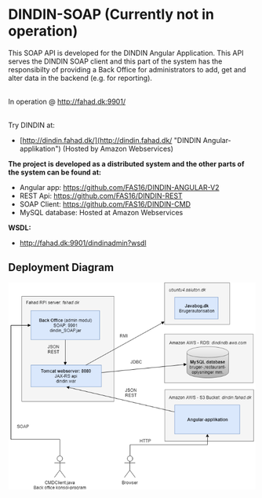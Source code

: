 # DINDIN-SOAP (Currently not in operation)

This SOAP API is developed for the DINDIN Angular Application. This API serves the DINDIN SOAP client and this part of the system has the responsibilty of providing a Back Office for administrators to add, get and alter data in the backend (e.g. for reporting). 

<br> In operation @ http://fahad.dk:9901/ <br>

<br>Try DINDIN at:<br>
- [http://dindin.fahad.dk/](http://dindin.fahad.dk/ "DINDIN Angular-applikation") (Hosted by Amazon Webservices)

<b>The project is developed as a distributed system and the other parts of the system can be found at:</b>
- Angular app: https://github.com/FAS16/DINDIN-ANGULAR-V2
- REST Api: https://github.com/FAS16/DINDIN-REST
- SOAP Client: https://github.com/FAS16/DINDIN-CMD
- MySQL database: Hosted at Amazon Webservices

<b>WSDL:</b>
- http://fahad.dk:9901/dindinadmin?wsdl

## Deployment Diagram

![alt text](https://github.com/FAS16/DINDIN-ANGULAR-V2/blob/master/deplyment%20diagram.png)

















